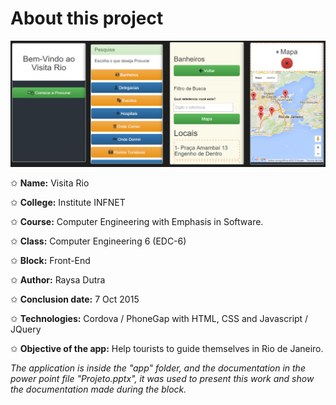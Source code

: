 # About this project

![image with all the screens of the app.](https://github.com/hi-hi-ray/college-term-papers/blob/master/src/college-imgs-readme/Front-End.png)

✩ **Name:** Visita Rio 

✩ **College:** Institute INFNET

✩ **Course:** Computer Engineering with Emphasis in Software.

✩ **Class:** Computer Engineering 6 (EDC-6)

✩ **Block:** Front-End 

✩ **Author:** Raysa Dutra

✩ **Conclusion date:** 7 Oct 2015

✩ **Technologies:** Cordova / PhoneGap with HTML, CSS and Javascript / JQuery

✩ **Objective of the app:** Help tourists to guide themselves in Rio de Janeiro.


_The application is inside the "app" folder, and the documentation in the power point file "Projeto.pptx", it was used to present this work and show the documentation made during the block._
